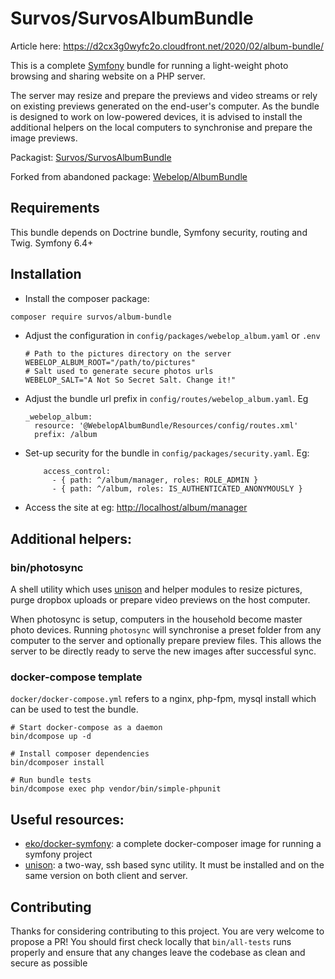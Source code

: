 # Survos/SurvosAlbumBundle

Article here: https://d2cx3g0wyfc2o.cloudfront.net/2020/02/album-bundle/

This is a complete [Symfony](https://symfony.com/doc/current/setup.html) bundle for running a light-weight photo browsing
and sharing website on a PHP server.

The server may resize and prepare the previews and video streams or rely on existing previews generated on the end-user's
computer. As the bundle is designed to work on low-powered devices, it is advised to install the additional helpers on
the local computers to synchronise and prepare the image previews.

Packagist: [Survos/SurvosAlbumBundle](https://packagist.org/packages/survos/album-bundle)

Forked from abandoned package: [Webelop/AlbumBundle](https://packagist.org/packages/webelop/album-bundle)

## Requirements

This bundle depends on Doctrine bundle, Symfony security, routing and Twig.  Symfony 6.4+

## Installation

- Install the composer package:
```bash
composer require survos/album-bundle
```

- Adjust the configuration in `config/packages/webelop_album.yaml` or `.env`
    ```
    # Path to the pictures directory on the server
    WEBELOP_ALBUM_ROOT="/path/to/pictures"
    # Salt used to generate secure photos urls
    WEBELOP_SALT="A Not So Secret Salt. Change it!"
    ```
- Adjust the bundle url prefix in `config/routes/webelop_album.yaml`. Eg
    ```
    _webelop_album:
      resource: '@WebelopAlbumBundle/Resources/config/routes.xml'
      prefix: /album
    ```
- Set-up security for the bundle in `config/packages/security.yaml`. Eg:
  ```
      access_control:
        - { path: ^/album/manager, roles: ROLE_ADMIN }
        - { path: ^/album, roles: IS_AUTHENTICATED_ANONYMOUSLY }
  ```
- Access the site at eg: [http://localhost/album/manager](http://localhost/album/manager)

## Additional helpers:

### bin/photosync

A shell utility which uses [unison](https://www.cis.upenn.edu/~bcpierce/unison/) and helper modules to
resize pictures, purge dropbox uploads or prepare video previews on the host computer.

When photosync is setup, computers in the household become master photo devices. Running `photosync` will
synchronise a preset folder from any computer to the server and optionally prepare preview files. This allows the server
to be directly ready to serve the new images after successful sync.

### docker-compose template

`docker/docker-compose.yml` refers to a nginx, php-fpm, mysql install which can be used to test the bundle.

```
# Start docker-compose as a daemon
bin/dcompose up -d

# Install composer dependencies
bin/dcomposer install

# Run bundle tests
bin/dcompose exec php vendor/bin/simple-phpunit
```

## Useful resources:

- [eko/docker-symfony](https://github.com/eko/docker-symfony): a complete docker-composer image for running a symfony project
- [unison](https://www.cis.upenn.edu/~bcpierce/unison/): a two-way, ssh based sync utility. It must be installed and on the same version
on both client and server.

## Contributing

Thanks for considering contributing to this project. You are very welcome to propose a PR!
You should first check locally that `bin/all-tests` runs properly and ensure that any changes
leave the codebase as clean and secure as possible
